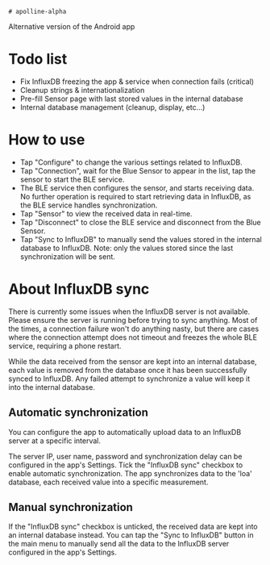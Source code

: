     # apolline-alpha
Alternative version of the Android app

# Todo list 
* Fix InfluxDB freezing the app & service when connection fails (critical)
* Cleanup strings & internationalization
* Pre-fill Sensor page with last stored values in the internal database
* Internal database management (cleanup, display, etc...)

# How to use
* Tap "Configure" to change the various settings related to InfluxDB.
* Tap "Connection", wait for the Blue Sensor to appear in the list, tap the sensor to start the BLE service.
* The BLE service then configures the sensor, and starts receiving data. No further operation is required to start retrieving data in InfluxDB, as the BLE service handles synchronization.
* Tap "Sensor" to view the received data in real-time.
* Tap "Disconnect" to close the BLE service and disconnect from the Blue Sensor.
* Tap "Sync to InfluxDB" to manually send the values stored in the internal database to InfluxDB. Note: only the values stored since the last synchronization will be sent. 

# About InfluxDB sync
There is currently some issues when the InfluxDB server is not available. Please ensure the server is running before trying to sync anything. Most of the times, a connection failure won't do anything nasty, but there are cases where the connection attempt does not timeout and freezes the whole BLE service, requiring a phone restart.

While the data received from the sensor are kept into an internal database, each value is removed from the database once it has been successfully synced to InfluxDB. Any failed attempt to synchronize a value will keep it into the internal database.

## Automatic synchronization
You can configure the app to automatically upload data to an InfluxDB server at a specific interval.

The server IP, user name, password and synchronization delay can be configured in the app's Settings. Tick the "InfluxDB sync" checkbox to enable automatic synchronization.
The app synchronizes data to the 'loa' database, each received value into a specific measurement.

## Manual synchronization
If the "InfluxDB sync" checkbox is unticked, the received data are kept into an internal database instead. You can tap the "Sync to InfluxDB" button in the main menu to manually send all the data to the InfluxDB server configured in the app's Settings.
